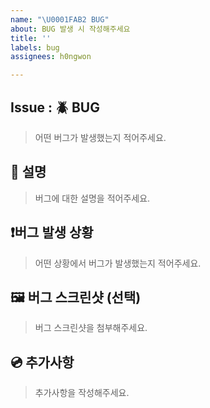 ```yaml
---
name: "\U0001FAB2 BUG"
about: BUG 발생 시 작성해주세요
title: ''
labels: bug
assignees: h0ngwon

---
```


## Issue : 🪲 BUG
> 어떤 버그가 발생했는지 적어주세요.

## 📝 설명
> 버그에 대한 설명을 적어주세요.

## ❗️버그 발생 상황
> 어떤 상황에서 버그가 발생했는지 적어주세요.

## 🖼️ 버그 스크린샷 (선택)
> 버그 스크린샷을 첨부해주세요.

## 💿 추가사항
> 추가사항을 작성해주세요.
